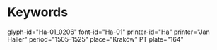 # Keywords
glyph-id="Ha-01_0206"
font-id="Ha-01"
printer-id="Ha"
printer="Jan Haller"
period="1505–1525"
place="Kraków"
PT plate="164"

